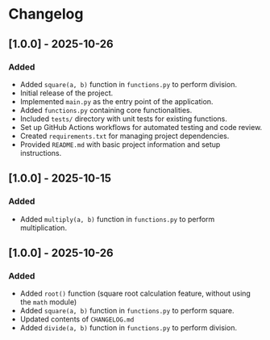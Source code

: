 # Changelog

## [1.0.0] - 2025-10-26

### Added

- Added `square(a, b)` function in `functions.py` to perform division.
- Initial release of the project.
- Implemented `main.py` as the entry point of the application.
- Added `functions.py` containing core functionalities.
- Included `tests/` directory with unit tests for existing functions.
- Set up GitHub Actions workflows for automated testing and code review.
- Created `requirements.txt` for managing project dependencies.
- Provided `README.md` with basic project information and setup instructions.

## [1.0.0] - 2025-10-15

### Added
- Added `multiply(a, b)` function in `functions.py` to perform multiplication.

## [1.0.0] - 2025-10-26

### Added
- Added `root()` function (square root calculation feature, without using the `math` module)
- Added `square(a, b)` function in `functions.py` to perform square.
- Updated contents of `CHANGELOG.md`
- Added `divide(a, b)` function in `functions.py` to perform division.
